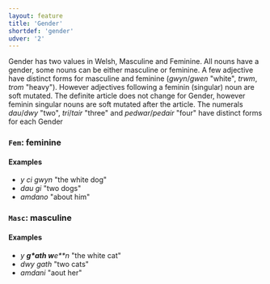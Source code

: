 ```yaml
---
layout: feature
title: 'Gender'
shortdef: 'gender'
udver: '2'
---
```


Gender has two values in Welsh, Masculine and Feminine. All nouns have a gender, some nouns can be either masculine or feminine. A few adjective have distinct forms for masculine and feminine (_gwyn_/_gwen_ "white", _trwm_, _trom_ "heavy"). However adjectives following a feminin (singular) noun are soft mutated.
The definite article does not change for Gender, however feminin singular nouns are soft mutated after the article.
The numerals _dau_/_dwy_ "two", _tri_/_tair_ "three" and _pedwar_/_pedair_ "four" have distinct forms for each Gender


### <a name="Fem">`Fem`</a>: feminine

#### Examples

* _y ci gwyn_ "the white dog"
* _dau gi_ "two dogs"
* _amdano_ "about him"


### <a name="Masc">`Masc`</a>: masculine

#### Examples

* _y **g*ath w**e**n_ "the white cat"
* _dwy gath_ "two cats"
* _amdani_ "aout her"
<!-- Interlanguage links updated Po lis 14 15:34:46 CET 2022 -->
